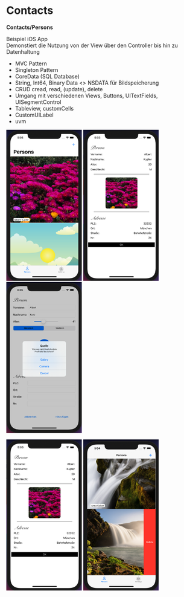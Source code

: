 # Contacts
 
 <b> Contacts/Persons </b>
 
Beispiel iOS App <br>
Demonstiert die Nutzung von der View über den Controller bis hin zu Datenhaltung
- MVC Pattern
- Singleton Pattern
- CoreData (SQL Database)
- String, Int64, Binary Data <> NSDATA für Bildspeicherung
- CRUD cread, read, (update), delete
- Umgang mit verschiedenen Views, Buttons, UITextFields, UISegmentControl
- Tableview, customCells
- CustomUILabel
- uvm
 
<p align="left">
  <img src="https://github.com/ansc00/Contacts/blob/main/img/5.png" width="200" height="400" >
  <img src="https://github.com/ansc00/Contacts/blob/main/img/4.png" width="200" height="400">
 <img src="https://github.com/ansc00/Contacts/blob/main/img/2.png" width="200" height="400">
</p>

<p align="left">
  <img src="https://github.com/ansc00/Contacts/blob/main/img/4.png" width="200" height="400">
  <img src="https://github.com/ansc00/Contacts/blob/main/img/6.png" width="200" height="400">
</p>
